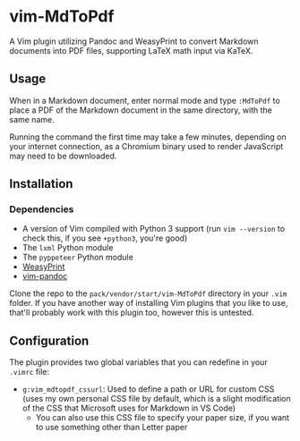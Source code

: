 # vim-MdToPdf
A Vim plugin utilizing Pandoc and WeasyPrint to convert Markdown documents into PDF files, supporting LaTeX math input via KaTeX.

## Usage
When in a Markdown document, enter normal mode and type `:MdToPdf` to place a PDF of the Markdown document in the same directory, with the same name.

Running the command the first time may take a few minutes, depending on your internet connection, as a Chromium binary used to render JavaScript may need to be downloaded.

## Installation

### Dependencies
- A version of Vim compiled with Python 3 support (run `vim --version` to check this, if you see `+python3`, you're good)
- The `lxml` Python module
- The `pyppeteer` Python module
- [WeasyPrint](https://weasyprint.org/)
- [vim-pandoc](https://github.com/vim-pandoc/vim-pandoc)

Clone the repo to the `pack/vendor/start/vim-MdToPdf` directory in your `.vim` folder. If you have another way of installing Vim plugins that you like to use, that'll probably work with this plugin too, however this is untested.

## Configuration
The plugin provides two global variables that you can redefine in your `.vimrc` file:
- `g:vim_mdtopdf_cssurl`: Used to define a path or URL for custom CSS (uses my own personal CSS file by default, which is a slight modification of the CSS that Microsoft uses for Markdown in VS Code)
    * You can also use this CSS file to specify your paper size, if you want to use something other than Letter paper
